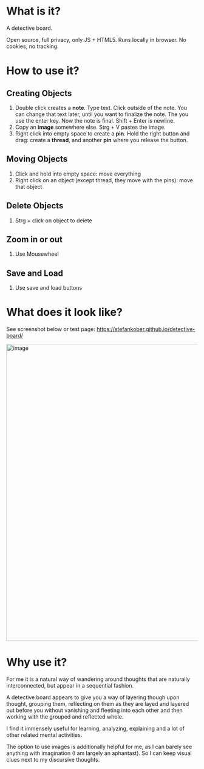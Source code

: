 # What is it?

A detective board.

Open source, full privacy, only JS + HTML5. 
Runs locally in browser. 
No cookies, no tracking.

# How to use it?

## Creating Objects

1. Double click creates a **note**. Type text. Click outside of the note. You can change that text later, until you want to finalize the note. The you use the enter key. Now the note is final. Shift + Enter is newline.
2. Copy an **image** somewhere else. Strg + V pastes the image.
3. Right click into empty space to create a **pin**. Hold the right button and drag: create a **thread**, and another **pin** where you release the button.

## Moving Objects

1. Click and hold into empty space: move everything
2. Right click on an object (except thread, they move with the pins): move that object

## Delete Objects

1. Strg + click on object to delete

## Zoom in or out

1. Use Mousewheel

## Save and Load

1. Use save and load buttons

# What does it look like?

See screenshot below or test page: https://stefankober.github.io/detective-board/

<img width="1636" height="782" alt="image" src="https://github.com/user-attachments/assets/8349ca29-f661-45e0-b22c-dd2dcad064a2" />

# Why use it?

For me it is a natural way of wandering around thoughts that are naturally interconnected, but appear in a sequential fashion.

A detective board appears to give you a way of layering though upon thought, grouping them, reflecting on them as they are layed and layered out before you without vanishing and fleeting into each other and then working with the grouped and reflected whole.

I find it immensely useful for learning, analyzing, explaining and a lot of other related mental activities.

The option to use images is additionally helpful for me, as I can barely see anything with imagination (I am largely an aphantast). So I can keep visual clues next to my discursive thoughts.
